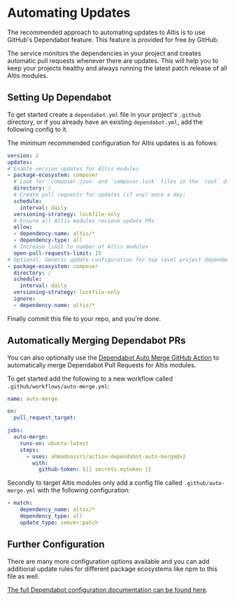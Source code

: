 # Automating Updates

The recommended approach to automating updates to Altis is to use GitHub's Dependabot feature. This feature is provided for free by GitHub.

The service monitors the dependencies in your project and creates automatic pull requests whenever there are updates. This will help you to keep your projects healthy and always running the latest patch release of all Altis modules.

## Setting Up Dependabot

To get started create a `dependabot.yml` file in your project's `.github` directory, or if you already have an existing `dependabot.yml`, add the following config to it.

The minimum recommended configuration for Altis updates is as follows:

```yaml
version: 2
updates:
# Enable version updates for Altis modules
- package-ecosystem: composer
  # Look for `composer.json` and `composer.lock` files in the `root` directory
  directory: /
  # Create pull requests for updates (if any) once a day:
  schedule:
    interval: daily
  versioning-strategy: lockfile-only
  # Ensure all Altis modules recieve update PRs
  allow:
  - dependency-name: altis/*
  - dependency-type: all
  # Increase limit to number of Altis modules
  open-pull-requests-limit: 15
# Optional: Generic update configuration for top level project dependencies
- package-ecosystem: composer
  directory: /
  schedule:
    interval: daily
  versioning-strategy: lockfile-only
  ignore:
  - dependency-name: altis/*
```

Finally commit this file to your repo, and you're done.

## Automatically Merging Dependabot PRs

You can also optionally use the [Dependabot Auto Merge GitHub Action](https://github.com/marketplace/actions/dependabot-auto-merge) to automatically merge Dependabot Pull Requests for Altis modules.

To get started add the following to a new workflow called `.github/workflows/auto-merge.yml`:

```yaml
name: auto-merge

on:
  pull_request_target:

jobs:
  auto-merge:
    runs-on: ubuntu-latest
    steps:
      - uses: ahmadnassri/action-dependabot-auto-merge@v2
        with:
          github-token: ${{ secrets.mytoken }}
```

Secondly to target Altis modules only add a config file called `.github/auto-merge.yml` with the following configuration:

```yaml
- match:
    dependency_name: altis/*
    dependency_type: all
    update_type: semver:patch
```

## Further Configuration

There are many more configuration options available and you can add additional update rules for different package ecosystems like npm to this file as well.

[The full Dependabot configuration documentation can be found here](https://help.github.com/en/github/administering-a-repository/configuration-options-for-dependency-updates).
